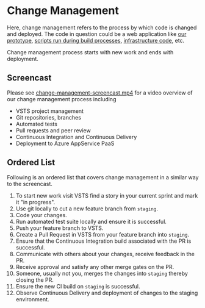 # Change Management

Here, change management refers to the process by which code is changed and deployed. The code in question could be a web application like [our prototype](https://github.com/AlaskaDHSS/ProtoWebApi), [scripts run during build processes](../opensource/push-to-github.ps1), [infrastructure code](../terraform/aspnetapp.tf), etc.

Change management process starts with new work and ends with deployment.

## Screencast

Please see [change-management-screencast.mp4](./change-management-screencast.mp4) for a video overview of our change management process including

- VSTS project management
- Git repositories, branches
- Automated tests
- Pull requests and peer review
- Continuous Integration and Continuous Delivery
- Deployment to Azure AppService PaaS

## Ordered List

Following is an ordered list that covers change management in a similar way to the screencast.

1. To start new work visit VSTS find a story in your current sprint and mark it "in progress".
2. Use git locally to cut a new feature branch from `staging`.
3. Code your changes.
4. Run automated test suite locally and ensure it is successful.
5. Push your feature branch to VSTS.
6. Create a Pull Request in VSTS from your feature branch into `staging`.
7. Ensure that the Continuous Integration build associated with the PR is successful.
8. Communicate with others about your changes, receive feedback in the PR.
9. Receive approval and satisfy any other merge gates on the PR.
10. Someone, usually not you, merges the changes into `staging` thereby closing the PR.
11. Ensure the new CI build on `staging` is successful.
12. Observe Continuous Delivery and deployment of changes to the staging environment. 